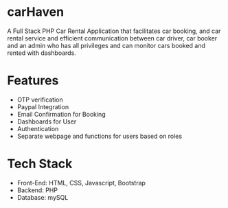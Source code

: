 # carHaven
A Full Stack PHP Car Rental Application that facilitates car booking, and car rental service and efficient communication between car driver, car booker and an admin who has all privileges and can monitor cars booked and rented with dashboards.
# Features
- OTP verification
- Paypal Integration
- Email Confirmation for Booking
- Dashboards for User
- Authentication
- Separate webpage and functions for users based on roles
# Tech Stack
- Front-End: HTML, CSS, Javascript, Bootstrap
- Backend: PHP
- Database: mySQL
